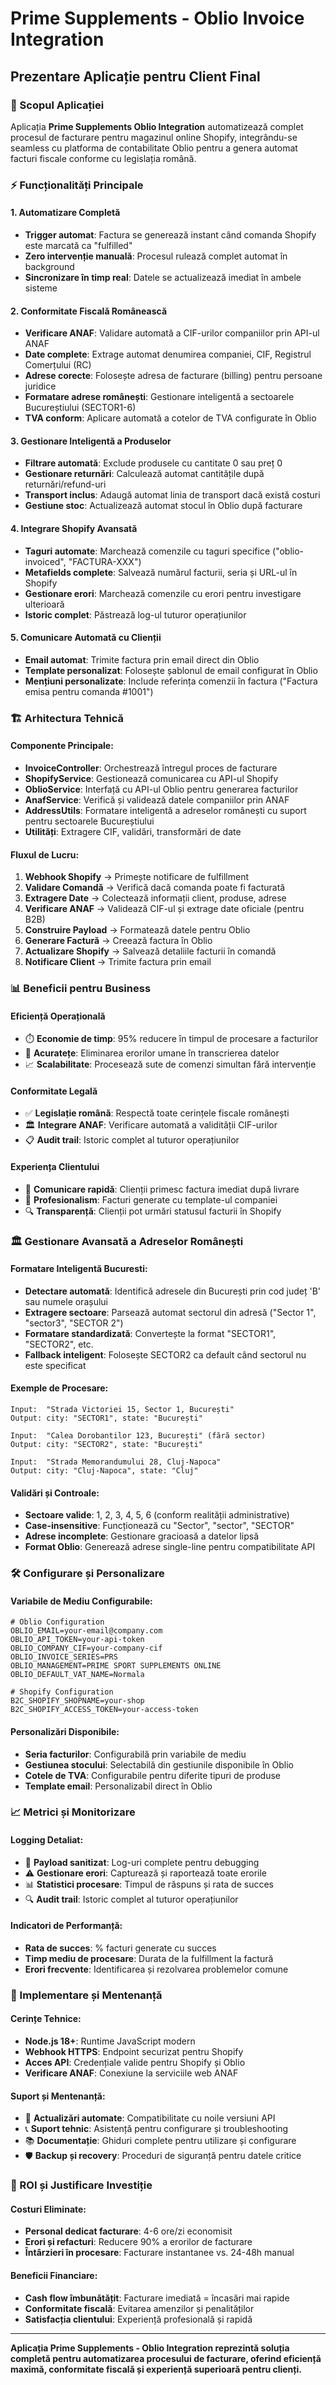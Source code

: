 # Prime Supplements - Oblio Invoice Integration
## Prezentare Aplicație pentru Client Final

### 🎯 Scopul Aplicației

Aplicația **Prime Supplements Oblio Integration** automatizează complet procesul de facturare pentru magazinul online Shopify, integrându-se seamless cu platforma de contabilitate Oblio pentru a genera automat facturi fiscale conforme cu legislația română.

### ⚡ Funcționalități Principale

#### 1. **Automatizare Completă**
- **Trigger automat**: Factura se generează instant când comanda Shopify este marcată ca "fulfilled"
- **Zero intervenție manuală**: Procesul rulează complet automat în background
- **Sincronizare în timp real**: Datele se actualizează imediat în ambele sisteme

#### 2. **Conformitate Fiscală Românească**
- **Verificare ANAF**: Validare automată a CIF-urilor companiilor prin API-ul ANAF
- **Date complete**: Extrage automat denumirea companiei, CIF, Registrul Comerțului (RC)
- **Adrese corecte**: Folosește adresa de facturare (billing) pentru persoane juridice
- **Formatare adrese românești**: Gestionare inteligentă a sectoarele Bucureștiului (SECTOR1-6)
- **TVA conform**: Aplicare automată a cotelor de TVA configurate în Oblio

#### 3. **Gestionare Inteligentă a Produselor**
- **Filtrare automată**: Exclude produsele cu cantitate 0 sau preț 0
- **Gestionare returnări**: Calculează automat cantitățile după returnări/refund-uri
- **Transport inclus**: Adaugă automat linia de transport dacă există costuri
- **Gestiune stoc**: Actualizează automat stocul în Oblio după facturare

#### 4. **Integrare Shopify Avansată**
- **Taguri automate**: Marchează comenzile cu taguri specifice ("oblio-invoiced", "FACTURA-XXX")
- **Metafields complete**: Salvează numărul facturii, seria și URL-ul în Shopify
- **Gestionare erori**: Marchează comenzile cu erori pentru investigare ulterioară
- **Istoric complet**: Păstrează log-ul tuturor operațiunilor

#### 5. **Comunicare Automată cu Clienții**
- **Email automat**: Trimite factura prin email direct din Oblio
- **Template personalizat**: Folosește șablonul de email configurat în Oblio
- **Mențiuni personalizate**: Include referința comenzii în factura ("Factura emisa pentru comanda #1001")

### 🏗️ Arhitectura Tehnică

#### **Componente Principale:**
- **InvoiceController**: Orchestrează întregul proces de facturare
- **ShopifyService**: Gestionează comunicarea cu API-ul Shopify
- **OblioService**: Interfață cu API-ul Oblio pentru generarea facturilor
- **AnafService**: Verifică și validează datele companiilor prin ANAF
- **AddressUtils**: Formatare inteligentă a adreselor românești cu suport pentru sectoarele Bucureștiului
- **Utilități**: Extragere CIF, validări, transformări de date

#### **Fluxul de Lucru:**
1. **Webhook Shopify** → Primește notificare de fulfillment
2. **Validare Comandă** → Verifică dacă comanda poate fi facturată
3. **Extragere Date** → Colectează informații client, produse, adrese
4. **Verificare ANAF** → Validează CIF-ul și extrage date oficiale (pentru B2B)
5. **Construire Payload** → Formatează datele pentru Oblio
6. **Generare Factură** → Creează factura în Oblio
7. **Actualizare Shopify** → Salvează detaliile facturii în comandă
8. **Notificare Client** → Trimite factura prin email

### 📊 Beneficii pentru Business

#### **Eficiență Operațională**
- ⏱️ **Economie de timp**: 95% reducere în timpul de procesare a facturilor
- 🎯 **Acuratețe**: Eliminarea erorilor umane în transcrierea datelor
- 📈 **Scalabilitate**: Procesează sute de comenzi simultan fără intervenție

#### **Conformitate Legală**
- ✅ **Legislație română**: Respectă toate cerințele fiscale românești
- 🏛️ **Integrare ANAF**: Verificare automată a validității CIF-urilor
- 📋 **Audit trail**: Istoric complet al tuturor operațiunilor

#### **Experiența Clientului**
- 📧 **Comunicare rapidă**: Clienții primesc factura imediat după livrare
- 🎨 **Profesionalism**: Facturi generate cu template-ul companiei
- 🔍 **Transparență**: Clienții pot urmări statusul facturii în Shopify

### 🏛️ Gestionare Avansată a Adreselor Românești

#### **Formatare Inteligentă Bucuresti:**
- **Detectare automată**: Identifică adresele din București prin cod județ 'B' sau numele orașului
- **Extragere sectoare**: Parsează automat sectorul din adresă ("Sector 1", "sector3", "SECTOR 2")
- **Formatare standardizată**: Convertește la format "SECTOR1", "SECTOR2", etc.
- **Fallback inteligent**: Folosește SECTOR2 ca default când sectorul nu este specificat

#### **Exemple de Procesare:**
```
Input:  "Strada Victoriei 15, Sector 1, București"
Output: city: "SECTOR1", state: "București"

Input:  "Calea Dorobantilor 123, București" (fără sector)
Output: city: "SECTOR2", state: "București"

Input:  "Strada Memorandumului 28, Cluj-Napoca"
Output: city: "Cluj-Napoca", state: "Cluj"
```

#### **Validări și Controale:**
- **Sectoare valide**: 1, 2, 3, 4, 5, 6 (conform realității administrative)
- **Case-insensitive**: Funcționează cu "Sector", "sector", "SECTOR"
- **Adrese incomplete**: Gestionare gracioasă a datelor lipsă
- **Format Oblio**: Generează adrese single-line pentru compatibilitate API

### 🛠️ Configurare și Personalizare

#### **Variabile de Mediu Configurabile:**
```env
# Oblio Configuration
OBLIO_EMAIL=your-email@company.com
OBLIO_API_TOKEN=your-api-token
OBLIO_COMPANY_CIF=your-company-cif
OBLIO_INVOICE_SERIES=PRS
OBLIO_MANAGEMENT=PRIME SPORT SUPPLEMENTS ONLINE
OBLIO_DEFAULT_VAT_NAME=Normala

# Shopify Configuration
B2C_SHOPIFY_SHOPNAME=your-shop
B2C_SHOPIFY_ACCESS_TOKEN=your-access-token
```

#### **Personalizări Disponibile:**
- **Seria facturilor**: Configurabilă prin variabile de mediu
- **Gestiunea stocului**: Selectabilă din gestiunile disponibile în Oblio
- **Cotele de TVA**: Configurabile pentru diferite tipuri de produse
- **Template email**: Personalizabil direct în Oblio

### 📈 Metrici și Monitorizare

#### **Logging Detaliat:**
- 📝 **Payload sanitizat**: Log-uri complete pentru debugging
- ⚠️ **Gestionare erori**: Capturează și raportează toate erorile
- 📊 **Statistici procesare**: Timpul de răspuns și rata de succes
- 🔍 **Audit trail**: Istoric complet al tuturor operațiunilor

#### **Indicatori de Performanță:**
- **Rata de succes**: % facturi generate cu succes
- **Timp mediu de procesare**: Durata de la fulfillment la factură
- **Erori frecvente**: Identificarea și rezolvarea problemelor comune

### 🚀 Implementare și Mentenanță

#### **Cerințe Tehnice:**
- **Node.js 18+**: Runtime JavaScript modern
- **Webhook HTTPS**: Endpoint securizat pentru Shopify
- **Acces API**: Credențiale valide pentru Shopify și Oblio
- **Verificare ANAF**: Conexiune la serviciile web ANAF

#### **Suport și Mentenanță:**
- 🔧 **Actualizări automate**: Compatibilitate cu noile versiuni API
- 📞 **Suport tehnic**: Asistență pentru configurare și troubleshooting
- 📚 **Documentație**: Ghiduri complete pentru utilizare și configurare
- 🛡️ **Backup și recovery**: Proceduri de siguranță pentru datele critice

### 💼 ROI și Justificare Investiție

#### **Costuri Eliminate:**
- **Personal dedicat facturare**: 4-6 ore/zi economisit
- **Erori și refacturi**: Reducere 90% a erorilor de facturare
- **Întârzieri în procesare**: Facturare instantanee vs. 24-48h manual

#### **Beneficii Financiare:**
- **Cash flow îmbunătățit**: Facturare imediată = încasări mai rapide
- **Conformitate fiscală**: Evitarea amenzilor și penalităților
- **Satisfacția clientului**: Experiență profesională și rapidă

---

**Aplicația Prime Supplements - Oblio Integration reprezintă soluția completă pentru automatizarea procesului de facturare, oferind eficiență maximă, conformitate fiscală și experiență superioară pentru clienți.**
